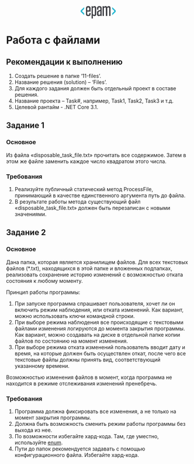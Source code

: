 <div style="text-align:center"><img src="media\epam_logo.png" style="width:1in;height:0.35417in" /></div>

# Работа с файлами

##  Рекомендации к выполнению

1. Создать решение в папке ‘11-files’.
2. Название решения (solution) – ‘Files’.
3. Для каждого задания должен быть отдельный проект в составе решения.
4. Название проекта – Task\#, например, Task1, Task2, Task3 и т.д.
5. Целевой рантайм - .NET Core 3.1.

## Задание 1

### Основное

Из файла «disposable\_task\_file.txt» прочитать все содержимое. Затем в этом же файле заменить каждое число квадратом этого числа.

### Требования

1. Реализуйте публичный статический метод ProcessFile, принимающий в качестве единственного аргумента путь до файла.
2. В результате работы метода существующий файл «disposable\_task\_file.txt» должен быть перезаписан с новыми значениями.

## Задание 2

### Основное

Дана папка, которая является хранилищем файлов. Для всех текстовых файлов (\*.txt), находящихся в этой папке и вложенных подпапках, реализовать сохранение историю изменений с возможностью отката состояния к любому моменту.

Принцип работы программы:
1. При запуске программа спрашивает пользователя, хочет ли он включить режим наблюдения, или отката изменений. Как вариант, можно использовать ключи командной строки.
2. При выборе режима наблюдения все происходящие с текстовыми файлами изменения логируются до момента закрытия программы. Как вариант, можно создавать на диске в отдельной папке копии файлов по состоянию на момент изменения.
3. При выборе режима отката изменений пользователь вводит дату и время, на которые должен быть осуществлен откат, после чего все текстовые файлы должны принять вид, соответствующий указанному времени.

Возможностью изменения файлов в момент, когда программа не находится в режиме отслеживания изменений пренебречь.

### Требования

1. Программа должна фиксировать все изменения, а не только на момент закрытия программы.
2. Должна быть возможность сменить режим работы программы без выхода из нее.
3. По возможности избегайте хард-кода. Там, где уместно, используйте [enum](https://docs.microsoft.com/en-us/dotnet/csharp/language-reference/builtin-types/enum).
4. Пути до папок рекомендуется задавать с помощью конфигурационного файла. Избегайте хард-кода.
